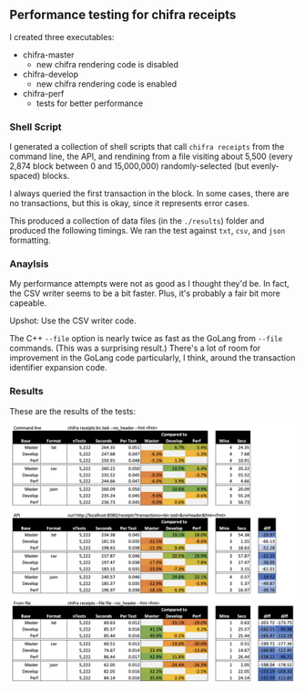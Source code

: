 ## Performance testing for chifra receipts

I created three executables:

- chifra-master
    - new chifra rendering code is disabled
- chifra-develop
    - new chifra rendering code is enabled
- chifra-perf
    - tests for better performance

### Shell Script

I generated a collection of shell scripts that call `chifra receipts` from the command line, the API, and rendining from a file visiting about 
5,500 (every 2,874 block between 0 and 15,000,000) randomly-selected (but evenly-spaced) blocks.

I always queried the first transaction in the block. In some cases, there are no transactions, but this is okay, since it represents error cases.

This produced a collection of data files (in the `./results`) folder and produced the following timings. We ran the test against `txt`, `csv`, and `json` formatting.

### Anaylsis

My performance attempts were not as good as I thought they'd be. In fact, the CSV writer seems to be a bit faster. Plus, it's probably a fair bit more capeable.

Upshot: Use the CSV writer code.

The C++ `--file` option is nearly twice as fast as the GoLang from `--file` commands. (This was a surprising result.) There's a lot of room for improvement in the GoLang code particularly, I think, around the transaction identifier expansion code.

### Results

These are the results of the tests:

<img src="imgs/command-line.png" width="600px">
